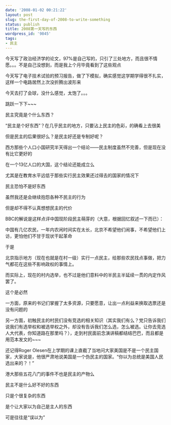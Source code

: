 ```yaml
---
date: '2008-01-02 00:21:22'
layout: post
slug: the-first-day-of-2008-to-write-something
status: publish
title: 2008第一天写的东西
wordpress_id: '9845'
tags:
- 民主
---
```


今天写了政治经济学的论文，97%是自己写的，只引了三处地方，而且很不情愿。。。不是自己没想到，而是我上个月毕竟看到了这些观点


今天写了电子技术试验的预习报告，做了下模拟，确实感觉这学期学得很不扎实，这样一个电路居然上次没折腾出波形来


今天去打了会球，没什么感觉，太饱了。。。


跳跃一下下~~~


民主究竟是个什么东西？


“民主是个好东西”？在几乎民主的地方，只要沾上民主的色彩，的确看上去很美


但是民主的后果很好么？是民主好还是专制好呢？


西方那些个人口小国研究半天得出一个结论——民主制度虽然不完善，但是现在没有比它更好的


在一个13亿人口的大国，这个结论还能成立么


尤其是在教育水平远低于那些实行民主效果还过得去的国家的情况下


民主恐怕不是好东西


虽然我还是会继续抱怨各种不民主的行为


但是却不得不认真想想民主的代价


BBC的解说是这样点评中国现阶段民主萌芽的（大意，根据回忆叙述一下而已）：


中国有几亿农民，一年内农闲时间实在太长，北京不希望他们闹事，不希望他们上访，更怕他们不甘于现状干起革命


于是


北京指示地方（现在也就是在村一级）实行一点民主，给那些农民找点事做，把力气都花在这些不影响政权的事情上。


而实际上，现在的村内选举，也不过是他们意料中的半民主半延续一贯的内定作风罢了。


这个是必然


一方面，原来的书记们掌握了太多资源，只要愿意，让出一点利益来换取选票还是没有问题的


另一方面，初触民主的村民们没有竞选的相关知识（其实我们有么？党只告诉我们说我们有选举权和被选举权之外，却没有告诉我们怎么选，怎么被选。让你去竞选人大代表，你知道路在那里吗？），走到村民面前念演讲稿都结结巴巴，而且都是用范本发文的~~~


还记得Roger Olesen在上学期的课上直截了当地问大家美国是不是一个民主国家，大家说是，他很严肃地说美国是一个伪民主的国家。“你以为总统是美国人民选出来的？！”


港大那些五花八门的事件不也是民主的产物么


民主不是什么好不好的东西


只是个很复杂的东西


是个让大家以为自己是主人的东西


可是往往是“误以为”
